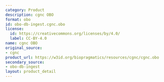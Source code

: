 ```yaml
---
category: Product
description: cgnc OBO
format: obo
id: obo-db-ingest.cgnc.obo
license:
  id: https://creativecommons.org/licenses/by/4.0/
  label: CC-BY-4.0
name: cgnc OBO
original_source:
- cgnc
product_url: https://w3id.org/biopragmatics/resources/cgnc/cgnc.obo
secondary_source:
- obo-db-ingest
layout: product_detail
---
```

